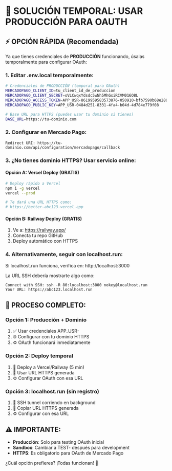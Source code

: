 # 🚀 SOLUCIÓN TEMPORAL: USAR PRODUCCIÓN PARA OAUTH

## ⚡ **OPCIÓN RÁPIDA (Recomendada)**

Ya que tienes credenciales de **PRODUCCIÓN** funcionando, úsalas temporalmente para configurar OAuth:

### 1. **Editar .env.local temporalmente:**
```bash
# Credenciales de PRODUCCIÓN (temporal para OAuth)
MERCADOPAGO_CLIENT_ID=tu_client_id_de_produccion
MERCADOPAGO_CLIENT_SECRET=oVLCwqxYdsdc5wNh5MhGxiRCVM016O8L
MERCADOPAGO_ACCESS_TOKEN=APP_USR-8619959583573876-050910-bfb7590b68e2898e446c0e2a5193dc5d-818037336
MERCADOPAGO_PUBLIC_KEY=APP_USR-0484d251-8331-4fa4-b04d-4d784e779f08

# Base URL para HTTPS (puedes usar tu dominio si tienes)
BASE_URL=https://tu-dominio.com
```

### 2. **Configurar en Mercado Pago:**
```
Redirect URI: https://tu-dominio.com/api/configuration/mercadopago/callback
```

### 3. **¿No tienes dominio HTTPS? Usar servicio online:**

#### Opción A: Vercel Deploy (GRATIS)
```bash
# Deploy rápido a Vercel
npm i -g vercel
vercel --prod

# Te dará una URL HTTPS como:
# https://better-abc123.vercel.app
```

#### Opción B: Railway Deploy (GRATIS)
1. Ve a: https://railway.app/
2. Conecta tu repo GitHub
3. Deploy automático con HTTPS

### 4. **Alternativamente, seguir con localhost.run:**

Si localhost.run funciona, verifica en: http://localhost:3000

La URL SSH debería mostrarte algo como:
```
Connect with SSH: ssh -R 80:localhost:3000 nokey@localhost.run
Your URL: https://abc123.localhost.run
```

## 🎯 **PROCESO COMPLETO:**

### Opción 1: Producción + Dominio
1. ✅ Usar credenciales APP_USR- 
2. 🌐 Configurar con tu dominio HTTPS
3. ⚙️ OAuth funcionará inmediatamente

### Opción 2: Deploy temporal
1. 🚀 Deploy a Vercel/Railway (5 min)
2. 🔗 Usar URL HTTPS generada
3. ⚙️ Configurar OAuth con esa URL

### Opción 3: localhost.run (sin registro)
1. 📡 SSH tunnel corriendo en background
2. 🔗 Copiar URL HTTPS generada
3. ⚙️ Configurar con esa URL

## ⚠️ **IMPORTANTE:**
- **Producción**: Solo para testing OAuth inicial
- **Sandbox**: Cambiar a TEST- después para development
- **HTTPS**: Es obligatorio para OAuth de Mercado Pago

¿Cuál opción prefieres? ¡Todas funcionan! 🎉 